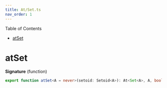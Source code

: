 ```yaml
---
title: At/Set.ts
nav_order: 1
---
```


Table of Contents

<!-- START doctoc generated TOC please keep comment here to allow auto update -->
<!-- DON'T EDIT THIS SECTION, INSTEAD RE-RUN doctoc TO UPDATE -->


- [atSet](#atset)

<!-- END doctoc generated TOC please keep comment here to allow auto update -->

# atSet

**Signature** (function)

```ts
export function atSet<A = never>(setoid: Setoid<A>): At<Set<A>, A, boolean> { ... }
```

